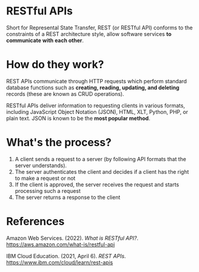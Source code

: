 # RESTful APIs

Short for Represental State Transfer, REST (or RESTful API) conforms to the constraints of a REST architecture style, allow software services **to communicate with each other**. 

# How do they work? 
REST APIs communicate through HTTP requests which perform standard database functions such as **creating, reading, updating, and deleting** records (these are known as CRUD operations). 

RESTful APIs deliver information to requesting clients in various formats, including JavaScript Object Notation (JSON), HTML, XLT, Python, PHP, or plain text. JSON is known to be the **most popular method**. 


# What's the process?
1. A client sends a request to a server (by following API formats that the server understands). 
2. The server authenticates the client and decides if a client has the right to make a request or not 
3. If the client is approved, the server receives the request and starts processing such a request 
4. The server returns a response to the client


# References 
Amazon Web Services. (2022). *What is RESTful API?*. <https://aws.amazon.com/what-is/restful-api> 

IBM Cloud Education. (2021, April 6). *REST APIs*. <https://www.ibm.com/cloud/learn/rest-apis> 
